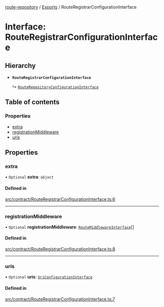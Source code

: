 [route-repository](../README.md) / [Exports](../modules.md) / RouteRegistrarConfigurationInterface

# Interface: RouteRegistrarConfigurationInterface

## Hierarchy

- **`RouteRegistrarConfigurationInterface`**

  ↳ [`RouteRepositoryConfigurationInterface`](RouteRepositoryConfigurationInterface.md)

## Table of contents

### Properties

- [extra](RouteRegistrarConfigurationInterface.md#extra)
- [registrationMiddleware](RouteRegistrarConfigurationInterface.md#registrationmiddleware)
- [uris](RouteRegistrarConfigurationInterface.md#uris)

## Properties

### extra

• `Optional` **extra**: `object`

#### Defined in

[src/contract/RouteRegistrarConfigurationInterface.ts:6](https://github.com/nonetallt/front-to-back-router/blob/efe5427/src/contract/RouteRegistrarConfigurationInterface.ts#L6)

___

### registrationMiddleware

• `Optional` **registrationMiddleware**: [`RouteMiddlewareInterface`](RouteMiddlewareInterface.md)[]

#### Defined in

[src/contract/RouteRegistrarConfigurationInterface.ts:8](https://github.com/nonetallt/front-to-back-router/blob/efe5427/src/contract/RouteRegistrarConfigurationInterface.ts#L8)

___

### uris

• `Optional` **uris**: [`UriConfigurationInterface`](UriConfigurationInterface.md)

#### Defined in

[src/contract/RouteRegistrarConfigurationInterface.ts:7](https://github.com/nonetallt/front-to-back-router/blob/efe5427/src/contract/RouteRegistrarConfigurationInterface.ts#L7)
